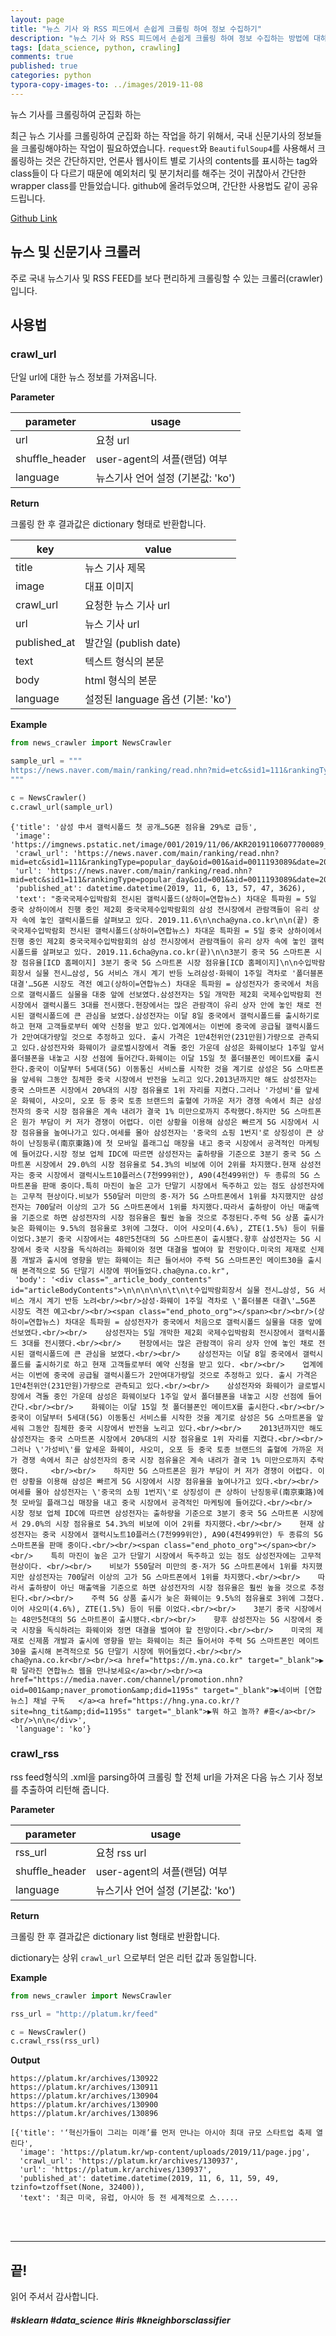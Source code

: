 ```yaml
---
layout: page
title: "뉴스 기사 와 RSS 피드에서 손쉽게 크롤링 하여 정보 수집하기"
description: "뉴스 기사 와 RSS 피드에서 손쉽게 크롤링 하여 정보 수집하는 방법에 대하여 알아보겠습니다."
tags: [data_science, python, crawling]
comments: true
published: true
categories: python
typora-copy-images-to: ../images/2019-11-08
---
```






뉴스 기사를 크롤링하여 군집화 하는



최근 뉴스 기사를 크롤링하여 군집화 하는 작업을 하기 위해서, 국내 신문기사의 정보들을 크롤링해야하는 작업이 필요하였습니다. `request`와 `BeautifulSoup4`를 사용해서 크롤링하는 것은 간단하지만, 언론사 웹사이트 별로 기사의 contents를 표시하는 tag와 class들이 다 다르기 때문에 예외처리 및 분기처리를 해주는 것이 귀찮아서 간단한 wrapper class를 만들었습니다. github에 올려두었으며, 간단한 사용법도 같이 공유드립니다.



[Github Link]( https://github.com/teddylee777/news_crawler/ )



## 뉴스 및 신문기사 크롤러

주로 국내 뉴스기사 및 RSS FEED를 보다 편리하게 크롤링할 수 있는 크롤러(crawler)입니다.



## 사용법



### crawl_url

단일 url에 대한 뉴스 정보를 가져옵니다.



**Parameter**

| parameter      | usage                             |
| -------------- | --------------------------------- |
| url            | 요청 url                          |
| shuffle_header | user-agent의 셔플(랜덤) 여부      |
| language       | 뉴스기사 언어 설정 (기본값: 'ko') |



**Return**

크롤링 한 후 결과값은 dictionary 형태로 반환합니다.

| key          | value                             |
| ------------ | --------------------------------- |
| title        | 뉴스 기사 제목                    |
| image        | 대표 이미지                       |
| crawl_url    | 요청한 뉴스 기사 url              |
| url          | 뉴스 기사 url                     |
| published_at | 발간일 (publish date)             |
| text         | 텍스트 형식의 본문                |
| body         | html 형식의 본문                  |
| language     | 설정된 language 옵션 (기본: 'ko') |

**Example**

```python
from news_crawler import NewsCrawler

sample_url = """
https://news.naver.com/main/ranking/read.nhn?mid=etc&sid1=111&rankingType=popular_day&oid=001&aid=0011193089&date=20191106&type=1&rankingSeq=4&rankingSectionId=105
"""

c = NewsCrawler()
c.crawl_url(sample_url)
```

```
{'title': '삼성 中서 갤럭시폴드 첫 공개…5G폰 점유율 29%로 급등',
 'image': 'https://imgnews.pstatic.net/image/001/2019/11/06/AKR20191106077700089_02_i_20191106112039711.jpg',
 'crawl_url': 'https://news.naver.com/main/ranking/read.nhn?mid=etc&sid1=111&rankingType=popular_day&oid=001&aid=0011193089&date=20191106&type=1&rankingSeq=4&rankingSectionId=105',
 'url': 'https://news.naver.com/main/ranking/read.nhn?mid=etc&sid1=111&rankingType=popular_day&oid=001&aid=0011193089&date=20191106&type=1&rankingSeq=4&rankingSectionId=105',
 'published_at': datetime.datetime(2019, 11, 6, 13, 57, 47, 3626),
 'text': "중국국제수입박람회 전시된 갤럭시폴드(상하이=연합뉴스) 차대운 특파원 = 5일 중국 상하이에서 진행 중인 제2회 중국국제수입박람회의 삼성 전시장에서 관람객들이 유리 상자 속에 놓인 갤럭시폴드를 살펴보고 있다. 2019.11.6\n\ncha@yna.co.kr\n\n(끝) 중국국제수입박람회 전시된 갤럭시폴드(상하이=연합뉴스) 차대운 특파원 = 5일 중국 상하이에서 진행 중인 제2회 중국국제수입박람회의 삼성 전시장에서 관람객들이 유리 상자 속에 놓인 갤럭시폴드를 살펴보고 있다. 2019.11.6cha@yna.co.kr(끝)\n\n3분기 중국 5G 스마트폰 시장 점유율[ICD 홈페이지] 3분기 중국 5G 스마트폰 시장 점유율[ICD 홈페이지]\n\n수입박람회장서 실물 전시…삼성, 5G 서비스 개시 계기 반등 노려삼성·화웨이 1주일 격차로 '폴더블폰 대결'…5G폰 시장도 격전 예고(상하이=연합뉴스) 차대운 특파원 = 삼성전자가 중국에서 처음으로 갤럭시폴드 실물을 대중 앞에 선보였다.삼성전자는 5일 개막한 제2회 국제수입박람회 전시장에서 갤럭시폴드 3대를 전시했다.현장에서는 많은 관람객이 유리 상자 안에 놓인 채로 전시된 갤럭시폴드에 큰 관심을 보였다.삼성전자는 이달 8일 중국에서 갤럭시폴드를 출시하기로 하고 현재 고객들로부터 예약 신청을 받고 있다.업계에서는 이번에 중국에 공급될 갤럭시폴드가 2만여대가량일 것으로 추정하고 있다. 출시 가격은 1만4천위안(231만원)가량으로 관측되고 있다.삼성전자와 화웨이가 글로벌시장에서 격돌 중인 가운데 삼성은 화웨이보다 1주일 앞서 폴더블폰을 내놓고 시장 선점에 들어간다.화웨이는 이달 15일 첫 폴더블폰인 메이트X를 출시한다.중국이 이달부터 5세대(5G) 이동통신 서비스를 시작한 것을 계기로 삼성은 5G 스마트폰을 앞세워 그동안 침체한 중국 시장에서 반전을 노리고 있다.2013년까지만 해도 삼성전자는 중국 스마트폰 시장에서 20%대의 시장 점유율로 1위 자리를 지켰다.그러나 '가성비'를 앞세운 화웨이, 샤오미, 오포 등 중국 토종 브랜드의 출혈에 가까운 저가 경쟁 속에서 최근 삼성전자의 중국 시장 점유율은 계속 내려가 결국 1% 미만으로까지 추락했다.하지만 5G 스마트폰은 원가 부담이 커 저가 경쟁이 어렵다. 이런 상황을 이용해 삼성은 빠르게 5G 시장에서 시장 점유율을 높여나가고 있다.여세를 몰아 삼성전자는 '중국의 쇼핑 1번지'로 상징성이 큰 상하이 난징둥루(南京東路)에 첫 모바일 플래그십 매장을 내고 중국 시장에서 공격적인 마케팅에 들어갔다.시장 정보 업체 IDC에 따르면 삼성전자는 출하량을 기준으로 3분기 중국 5G 스마트폰 시장에서 29.0%의 시장 점유율로 54.3%의 비보에 이어 2위를 차지했다.현재 삼성전자는 중국 시장에서 갤럭시노트10플러스(7천999위안), A90(4천499위안) 두 종류의 5G 스마트폰을 판매 중이다.특히 마진이 높은 고가 단말기 시장에서 독주하고 있는 점도 삼성전자에는 고무적 현상이다.비보가 550달러 미만의 중·저가 5G 스마트폰에서 1위를 차지했지만 삼성전자는 700달러 이상의 고가 5G 스마트폰에서 1위를 차지했다.따라서 출하량이 아닌 매출액을 기준으로 하면 삼성전자의 시장 점유율은 훨씬 높을 것으로 추정된다.주력 5G 상품 출시가 늦은 화웨이는 9.5%의 점유율로 3위에 그쳤다. 이어 샤오미(4.6%), ZTE(1.5%) 등이 뒤를 이었다.3분기 중국 시장에서는 48만5천대의 5G 스마트폰이 출시됐다.향후 삼성전자는 5G 시장에서 중국 시장을 독식하려는 화웨이와 정면 대결을 벌여야 할 전망이다.미국의 제재로 신제품 개발과 출시에 영향을 받는 화웨이는 최근 들어서야 주력 5G 스마트폰인 메이트30을 출시해 본격적으로 5G 단말기 시장에 뛰어들었다.cha@yna.co.kr",
 'body': '<div class="_article_body_contents" id="articleBodyContents">\n\n\n\n\n\t\n\t수입박람회장서 실물 전시…삼성, 5G 서비스 개시 계기 반등 노려<br/><br/>삼성·화웨이 1주일 격차로 \'폴더블폰 대결\'…5G폰 시장도 격전 예고<br/><br/><span class="end_photo_org"></span><br/><br/>(상하이=연합뉴스) 차대운 특파원 = 삼성전자가 중국에서 처음으로 갤럭시폴드 실물을 대중 앞에 선보였다.<br/><br/>    삼성전자는 5일 개막한 제2회 국제수입박람회 전시장에서 갤럭시폴드 3대를 전시했다.<br/><br/>    현장에서는 많은 관람객이 유리 상자 안에 놓인 채로 전시된 갤럭시폴드에 큰 관심을 보였다.<br/><br/>    삼성전자는 이달 8일 중국에서 갤럭시폴드를 출시하기로 하고 현재 고객들로부터 예약 신청을 받고 있다. <br/><br/>    업계에서는 이번에 중국에 공급될 갤럭시폴드가 2만여대가량일 것으로 추정하고 있다. 출시 가격은 1만4천위안(231만원)가량으로 관측되고 있다.<br/><br/>    삼성전자와 화웨이가 글로벌시장에서 격돌 중인 가운데 삼성은 화웨이보다 1주일 앞서 폴더블폰을 내놓고 시장 선점에 들어간다.<br/><br/>    화웨이는 이달 15일 첫 폴더블폰인 메이트X를 출시한다.<br/><br/>    중국이 이달부터 5세대(5G) 이동통신 서비스를 시작한 것을 계기로 삼성은 5G 스마트폰을 앞세워 그동안 침체한 중국 시장에서 반전을 노리고 있다.<br/><br/>    2013년까지만 해도 삼성전자는 중국 스마트폰 시장에서 20%대의 시장 점유율로 1위 자리를 지켰다.<br/><br/>    그러나 \'가성비\'를 앞세운 화웨이, 샤오미, 오포 등 중국 토종 브랜드의 출혈에 가까운 저가 경쟁 속에서 최근 삼성전자의 중국 시장 점유율은 계속 내려가 결국 1% 미만으로까지 추락했다.     <br/><br/>    하지만 5G 스마트폰은 원가 부담이 커 저가 경쟁이 어렵다. 이런 상황을 이용해 삼성은 빠르게 5G 시장에서 시장 점유율을 높여나가고 있다.<br/><br/>    여세를 몰아 삼성전자는 \'중국의 쇼핑 1번지\'로 상징성이 큰 상하이 난징둥루(南京東路)에 첫 모바일 플래그십 매장을 내고 중국 시장에서 공격적인 마케팅에 들어갔다.<br/><br/>    시장 정보 업체 IDC에 따르면 삼성전자는 출하량을 기준으로 3분기 중국 5G 스마트폰 시장에서 29.0%의 시장 점유율로 54.3%의 비보에 이어 2위를 차지했다.<br/><br/>    현재 삼성전자는 중국 시장에서 갤럭시노트10플러스(7천999위안), A90(4천499위안) 두 종류의 5G 스마트폰을 판매 중이다.<br/><br/><span class="end_photo_org"></span><br/><br/>    특히 마진이 높은 고가 단말기 시장에서 독주하고 있는 점도 삼성전자에는 고무적 현상이다. <br/><br/>    비보가 550달러 미만의 중·저가 5G 스마트폰에서 1위를 차지했지만 삼성전자는 700달러 이상의 고가 5G 스마트폰에서 1위를 차지했다.<br/><br/>    따라서 출하량이 아닌 매출액을 기준으로 하면 삼성전자의 시장 점유율은 훨씬 높을 것으로 추정된다.<br/><br/>    주력 5G 상품 출시가 늦은 화웨이는 9.5%의 점유율로 3위에 그쳤다. 이어 샤오미(4.6%), ZTE(1.5%) 등이 뒤를 이었다.<br/><br/>    3분기 중국 시장에서는 48만5천대의 5G 스마트폰이 출시됐다.<br/><br/>    향후 삼성전자는 5G 시장에서 중국 시장을 독식하려는 화웨이와 정면 대결을 벌여야 할 전망이다.<br/><br/>    미국의 제재로 신제품 개발과 출시에 영향을 받는 화웨이는 최근 들어서야 주력 5G 스마트폰인 메이트30을 출시해 본격적으로 5G 단말기 시장에 뛰어들었다.<br/><br/>    cha@yna.co.kr<br/><br/><a href="https://m.yna.co.kr" target="_blank">▶확 달라진 연합뉴스 웹을 만나보세요</a><br/><br/><a href="https://media.naver.com/channel/promotion.nhn?oid=001&amp;naver_promotion&amp;did=1195s" target="_blank">▶네이버 [연합뉴스] 채널 구독   </a><a href="https://hng.yna.co.kr/?site=hng_tit&amp;did=1195s" target="_blank">▶뭐 하고 놀까? #흥</a><br/><br/>\n\n</div>',
 'language': 'ko'}
```



### crawl_rss

rss feed형식의 .xml을 parsing하여 크롤링 할 전체 url을 가져온 다음 뉴스 기사 정보를 추출하여 리턴해 줍니다.



**Parameter**

| parameter      | usage                             |
| -------------- | --------------------------------- |
| rss_url        | 요청 rss url                      |
| shuffle_header | user-agent의 셔플(랜덤) 여부      |
| language       | 뉴스기사 언어 설정 (기본값: 'ko') |



**Return**

크롤링 한 후 결과값은 dictionary list 형태로 반환합니다.

dictionary는 상위 `crawl_url` 으로부터 얻은 리턴 값과 동일합니다.



**Example**

```python
from news_crawler import NewsCrawler

rss_url = "http://platum.kr/feed"

c = NewsCrawler()
c.crawl_rss(rss_url)
```

**Output**

```
https://platum.kr/archives/130922
https://platum.kr/archives/130911
https://platum.kr/archives/130904
https://platum.kr/archives/130900
https://platum.kr/archives/130896
```

```
[{'title': '‘혁신가들이 그리는 미래’를 먼저 만나는 아시아 최대 규모 스타트업 축제 열린다',
  'image': 'https://platum.kr/wp-content/uploads/2019/11/page.jpg',
  'crawl_url': 'https://platum.kr/archives/130937',
  'url': 'https://platum.kr/archives/130937',
  'published_at': datetime.datetime(2019, 11, 6, 11, 59, 49, tzinfo=tzoffset(None, 32400)),
  'text': '최근 미국, 유럽, 아시아 등 전 세계적으로 스.....
```



<br>

<br>



<hr>

## 끝!



읽어 주셔서 감사합니다.



##### #sklearn #data_science #iris #kneighborsclassifier



